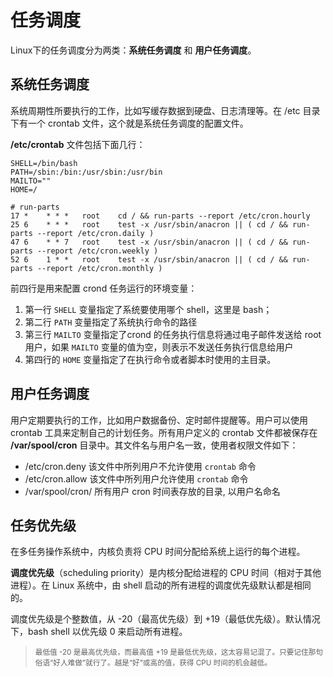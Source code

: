 # 任务调度

Linux下的任务调度分为两类：**系统任务调度** 和 **用户任务调度**。

## 系统任务调度
系统周期性所要执行的工作，比如写缓存数据到硬盘、日志清理等。在 /etc 目录下有一个 crontab 文件，这个就是系统任务调度的配置文件。

**/etc/crontab** 文件包括下面几行：

``` shell
SHELL=/bin/bash
PATH=/sbin:/bin:/usr/sbin:/usr/bin
MAILTO=""
HOME=/

# run-parts
17 *    * * *   root    cd / && run-parts --report /etc/cron.hourly
25 6    * * *   root    test -x /usr/sbin/anacron || ( cd / && run-parts --report /etc/cron.daily )
47 6    * * 7   root    test -x /usr/sbin/anacron || ( cd / && run-parts --report /etc/cron.weekly )
52 6    1 * *   root    test -x /usr/sbin/anacron || ( cd / && run-parts --report /etc/cron.monthly )
```
前四行是用来配置 crond 任务运行的环境变量：
1. 第一行 `SHELL` 变量指定了系统要使用哪个 shell，这里是 bash；
2. 第二行 `PATH` 变量指定了系统执行命令的路径
3. 第三行 `MAILTO` 变量指定了crond 的任务执行信息将通过电子邮件发送给 root 用户，如果 `MAILTO` 变量的值为空，则表示不发送任务执行信息给用户
4. 第四行的 `HOME` 变量指定了在执行命令或者脚本时使用的主目录。


## 用户任务调度

用户定期要执行的工作，比如用户数据备份、定时邮件提醒等。用户可以使用 crontab 工具来定制自己的计划任务。所有用户定义的 crontab 文件都被保存在 **/var/spool/cron** 目录中。其文件名与用户名一致，使用者权限文件如下：

- /etc/cron.deny     该文件中所列用户不允许使用 `crontab` 命令
- /etc/cron.allow    该文件中所列用户允许使用 `crontab` 命令
- /var/spool/cron/   所有用户 cron 时间表存放的目录, 以用户名命名

## 任务优先级

在多任务操作系统中，内核负责将 CPU 时间分配给系统上运行的每个进程。

**调度优先级**（scheduling priority）是内核分配给进程的 CPU 时间（相对于其他进程）。在 Linux 系统中，由 shell 启动的所有进程的调度优先级默认都是相同的。 

调度优先级是个整数值，从 -20（最高优先级）到 +19（最低优先级）。默认情况下，bash shell 以优先级 0 来启动所有进程。 

> <small>最低值 -20 是最高优先级，而最高值 +19 是最低优先级，这太容易记混了。只要记住那句俗语“好人难做”就行了。越是“好”或高的值，获得 CPU 时间的机会越低。 </small>